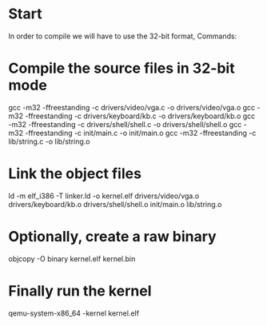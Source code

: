 # Start
In order to compile we will have to use the 32-bit format,
Commands:

# Compile the source files in 32-bit mode
gcc -m32 -ffreestanding -c drivers/video/vga.c -o drivers/video/vga.o
gcc -m32 -ffreestanding -c drivers/keyboard/kb.c -o drivers/keyboard/kb.o
gcc -m32 -ffreestanding -c drivers/shell/shell.c -o drivers/shell/shell.o
gcc -m32 -ffreestanding -c init/main.c -o init/main.o
gcc -m32 -ffreestanding -c lib/string.c -o lib/string.o

# Link the object files
ld -m elf_i386 -T linker.ld -o kernel.elf drivers/video/vga.o drivers/keyboard/kb.o drivers/shell/shell.o init/main.o lib/string.o


# Optionally, create a raw binary
objcopy -O binary kernel.elf kernel.bin

# Finally run the kernel 
qemu-system-x86_64 -kernel kernel.elf
